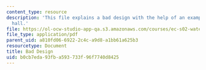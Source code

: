 ```yaml
---
content_type: resource
description: 'This file explains a bad design with the help of an example: simmons
  hall.'
file: https://ol-ocw-studio-app-qa.s3.amazonaws.com/courses/ec-s02-water-jet-technologies-spring-2005/b0cb7eda93fba593733f96f7740d8425_MITEC_S02S05_a6_bad_design.pdf
file_type: application/pdf
parent_uid: a810fd06-6922-2c4c-a9d8-a1bb61a625b3
resourcetype: Document
title: Bad Design
uid: b0cb7eda-93fb-a593-733f-96f7740d8425
---
```

